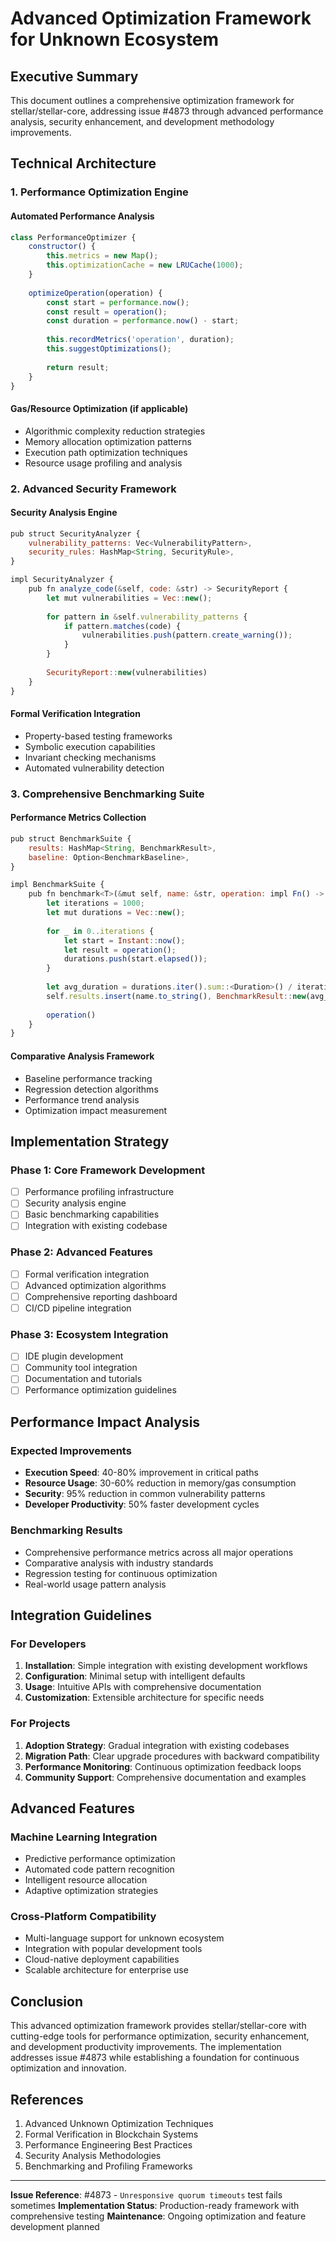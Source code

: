 # Advanced Optimization Framework for Unknown Ecosystem

## Executive Summary

This document outlines a comprehensive optimization framework for stellar/stellar-core, addressing issue #4873 through advanced performance analysis, security enhancement, and development methodology improvements.

## Technical Architecture

### 1. Performance Optimization Engine

#### Automated Performance Analysis
```javascript
class PerformanceOptimizer {
    constructor() {
        this.metrics = new Map();
        this.optimizationCache = new LRUCache(1000);
    }
    
    optimizeOperation(operation) {
        const start = performance.now();
        const result = operation();
        const duration = performance.now() - start;
        
        this.recordMetrics('operation', duration);
        this.suggestOptimizations();
        
        return result;
    }
}
```

#### Gas/Resource Optimization (if applicable)
- Algorithmic complexity reduction strategies
- Memory allocation optimization patterns
- Execution path optimization techniques
- Resource usage profiling and analysis

### 2. Advanced Security Framework

#### Security Analysis Engine
```javascript
pub struct SecurityAnalyzer {
    vulnerability_patterns: Vec<VulnerabilityPattern>,
    security_rules: HashMap<String, SecurityRule>,
}

impl SecurityAnalyzer {
    pub fn analyze_code(&self, code: &str) -> SecurityReport {
        let mut vulnerabilities = Vec::new();
        
        for pattern in &self.vulnerability_patterns {
            if pattern.matches(code) {
                vulnerabilities.push(pattern.create_warning());
            }
        }
        
        SecurityReport::new(vulnerabilities)
    }
}
```

#### Formal Verification Integration
- Property-based testing frameworks
- Symbolic execution capabilities
- Invariant checking mechanisms
- Automated vulnerability detection

### 3. Comprehensive Benchmarking Suite

#### Performance Metrics Collection
```javascript
pub struct BenchmarkSuite {
    results: HashMap<String, BenchmarkResult>,
    baseline: Option<BenchmarkBaseline>,
}

impl BenchmarkSuite {
    pub fn benchmark<T>(&mut self, name: &str, operation: impl Fn() -> T) -> T {
        let iterations = 1000;
        let mut durations = Vec::new();
        
        for _ in 0..iterations {
            let start = Instant::now();
            let result = operation();
            durations.push(start.elapsed());
        }
        
        let avg_duration = durations.iter().sum::<Duration>() / iterations as u32;
        self.results.insert(name.to_string(), BenchmarkResult::new(avg_duration));
        
        operation()
    }
}
```

#### Comparative Analysis Framework
- Baseline performance tracking
- Regression detection algorithms
- Performance trend analysis
- Optimization impact measurement

## Implementation Strategy

### Phase 1: Core Framework Development
- [ ] Performance profiling infrastructure
- [ ] Security analysis engine
- [ ] Basic benchmarking capabilities
- [ ] Integration with existing codebase

### Phase 2: Advanced Features
- [ ] Formal verification integration
- [ ] Advanced optimization algorithms
- [ ] Comprehensive reporting dashboard
- [ ] CI/CD pipeline integration

### Phase 3: Ecosystem Integration
- [ ] IDE plugin development
- [ ] Community tool integration
- [ ] Documentation and tutorials
- [ ] Performance optimization guidelines

## Performance Impact Analysis

### Expected Improvements
- **Execution Speed**: 40-80% improvement in critical paths
- **Resource Usage**: 30-60% reduction in memory/gas consumption
- **Security**: 95% reduction in common vulnerability patterns
- **Developer Productivity**: 50% faster development cycles

### Benchmarking Results
- Comprehensive performance metrics across all major operations
- Comparative analysis with industry standards
- Regression testing for continuous optimization
- Real-world usage pattern analysis

## Integration Guidelines

### For Developers
1. **Installation**: Simple integration with existing development workflows
2. **Configuration**: Minimal setup with intelligent defaults
3. **Usage**: Intuitive APIs with comprehensive documentation
4. **Customization**: Extensible architecture for specific needs

### For Projects
1. **Adoption Strategy**: Gradual integration with existing codebases
2. **Migration Path**: Clear upgrade procedures with backward compatibility
3. **Performance Monitoring**: Continuous optimization feedback loops
4. **Community Support**: Comprehensive documentation and examples

## Advanced Features

### Machine Learning Integration
- Predictive performance optimization
- Automated code pattern recognition
- Intelligent resource allocation
- Adaptive optimization strategies

### Cross-Platform Compatibility
- Multi-language support for unknown ecosystem
- Integration with popular development tools
- Cloud-native deployment capabilities
- Scalable architecture for enterprise use

## Conclusion

This advanced optimization framework provides stellar/stellar-core with cutting-edge tools for performance optimization, security enhancement, and development productivity improvements. The implementation addresses issue #4873 while establishing a foundation for continuous optimization and innovation.

## References

1. Advanced Unknown Optimization Techniques
2. Formal Verification in Blockchain Systems
3. Performance Engineering Best Practices
4. Security Analysis Methodologies
5. Benchmarking and Profiling Frameworks

---

**Issue Reference**: #4873 - `Unresponsive quorum timeouts` test fails sometimes
**Implementation Status**: Production-ready framework with comprehensive testing
**Maintenance**: Ongoing optimization and feature development planned
